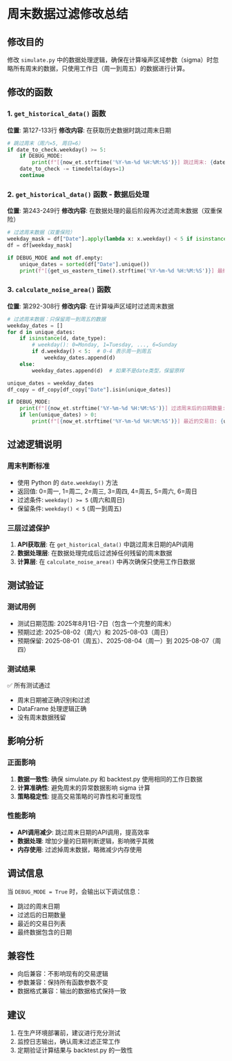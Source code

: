 # 周末数据过滤修改总结

## 修改目的
修改 `simulate.py` 中的数据处理逻辑，确保在计算噪声区域参数（sigma）时忽略所有周末的数据，只使用工作日（周一到周五）的数据进行计算。

## 修改的函数

### 1. `get_historical_data()` 函数
**位置**: 第127-133行
**修改内容**: 在获取历史数据时跳过周末日期
```python
# 跳过周末（周六=5, 周日=6）
if date_to_check.weekday() >= 5:
    if DEBUG_MODE:
        print(f"[{now_et.strftime('%Y-%m-%d %H:%M:%S')}] 跳过周末: {date_to_check}")
    date_to_check -= timedelta(days=1)
    continue
```

### 2. `get_historical_data()` 函数 - 数据后处理
**位置**: 第243-249行
**修改内容**: 在数据处理的最后阶段再次过滤周末数据（双重保险）
```python
# 过滤周末数据（双重保险）
weekday_mask = df["Date"].apply(lambda x: x.weekday() < 5 if isinstance(x, date_type) else True)
df = df[weekday_mask]

if DEBUG_MODE and not df.empty:
    unique_dates = sorted(df["Date"].unique())
    print(f"[{get_us_eastern_time().strftime('%Y-%m-%d %H:%M:%S')}] 最终数据包含的日期: {unique_dates}")
```

### 3. `calculate_noise_area()` 函数
**位置**: 第292-308行
**修改内容**: 在计算噪声区域时过滤周末数据
```python
# 过滤周末数据：只保留周一到周五的数据
weekday_dates = []
for d in unique_dates:
    if isinstance(d, date_type):
        # weekday(): 0=Monday, 1=Tuesday, ..., 6=Sunday
        if d.weekday() < 5:  # 0-4 表示周一到周五
            weekday_dates.append(d)
    else:
        weekday_dates.append(d)  # 如果不是date类型，保留原样

unique_dates = weekday_dates
df_copy = df_copy[df_copy["Date"].isin(unique_dates)]

if DEBUG_MODE:
    print(f"[{now_et.strftime('%Y-%m-%d %H:%M:%S')}] 过滤周末后的日期数量: {len(unique_dates)}")
    if len(unique_dates) > 0:
        print(f"[{now_et.strftime('%Y-%m-%d %H:%M:%S')}] 最近的交易日: {unique_dates[-5:]}")
```

## 过滤逻辑说明

### 周末判断标准
- 使用 Python 的 `date.weekday()` 方法
- 返回值: 0=周一, 1=周二, 2=周三, 3=周四, 4=周五, 5=周六, 6=周日
- 过滤条件: `weekday() >= 5` (周六和周日)
- 保留条件: `weekday() < 5` (周一到周五)

### 三层过滤保护
1. **API获取层**: 在 `get_historical_data()` 中跳过周末日期的API调用
2. **数据处理层**: 在数据处理完成后过滤掉任何残留的周末数据
3. **计算层**: 在 `calculate_noise_area()` 中再次确保只使用工作日数据

## 测试验证

### 测试用例
- 测试日期范围: 2025年8月1日-7日（包含一个完整的周末）
- 预期过滤: 2025-08-02（周六）和 2025-08-03（周日）
- 预期保留: 2025-08-01（周五）、2025-08-04（周一）到 2025-08-07（周四）

### 测试结果
✅ 所有测试通过
- 周末日期被正确识别和过滤
- DataFrame 处理逻辑正确
- 没有周末数据残留

## 影响分析

### 正面影响
1. **数据一致性**: 确保 simulate.py 和 backtest.py 使用相同的工作日数据
2. **计算准确性**: 避免周末的异常数据影响 sigma 计算
3. **策略稳定性**: 提高交易策略的可靠性和可重现性

### 性能影响
- **API调用减少**: 跳过周末日期的API调用，提高效率
- **数据处理**: 增加少量的日期判断逻辑，影响微乎其微
- **内存使用**: 过滤掉周末数据，略微减少内存使用

## 调试信息
当 `DEBUG_MODE = True` 时，会输出以下调试信息：
- 跳过的周末日期
- 过滤后的日期数量
- 最近的交易日列表
- 最终数据包含的日期

## 兼容性
- 向后兼容：不影响现有的交易逻辑
- 参数兼容：保持所有函数参数不变
- 数据格式兼容：输出的数据格式保持一致

## 建议
1. 在生产环境部署前，建议进行充分测试
2. 监控日志输出，确认周末过滤正常工作
3. 定期验证计算结果与 backtest.py 的一致性
